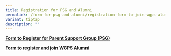 ```yaml
---
title: Registration for PSG and Alumni
permalink: /form-for-psg-and-alumni/registration-form-to-join-wgps-alumni/
variant: tiptap
description: ""
---
```

<p><strong><a href="https://forms.moe.edu.sg/forms/eg32NM" rel="noopener noreferrer nofollow" target="_blank">Form to Register for Parent Support Group (PSG)</a></strong>
</p>
<p><strong><a href="https://forms.moe.edu.sg/forms/vXRyBP" rel="noopener nofollow" target="_blank">Form to register and join WGPS Alumni</a></strong>
</p>
